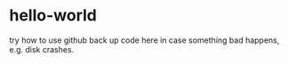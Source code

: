 # hello-world
try how to use github
back up code here
in case something bad happens, e.g. disk crashes.
